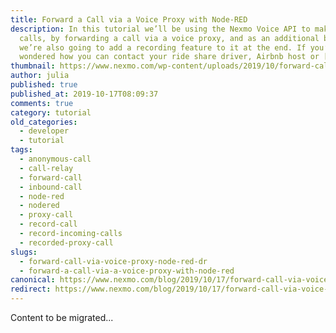 ```yaml
---
title: Forward a Call via a Voice Proxy with Node-RED
description: In this tutorial we’ll be using the Nexmo Voice API to make private
  calls, by forwarding a call via a voice proxy, and as an additional bonus
  we’re also going to add a recording feature to it at the end. If you’ve ever
  wondered how you can contact your ride share driver, Airbnb host or […]
thumbnail: https://www.nexmo.com/wp-content/uploads/2019/10/forward-call-featured.png
author: julia
published: true
published_at: 2019-10-17T08:09:37
comments: true
category: tutorial
old_categories:
  - developer
  - tutorial
tags:
  - anonymous-call
  - call-relay
  - forward-call
  - inbound-call
  - node-red
  - nodered
  - proxy-call
  - record-call
  - record-incoming-calls
  - recorded-proxy-call
slugs:
  - forward-call-via-voice-proxy-node-red-dr
  - forward-a-call-via-a-voice-proxy-with-node-red
canonical: https://www.nexmo.com/blog/2019/10/17/forward-call-via-voice-proxy-node-red-dr
redirect: https://www.nexmo.com/blog/2019/10/17/forward-call-via-voice-proxy-node-red-dr
---
```

Content to be migrated...